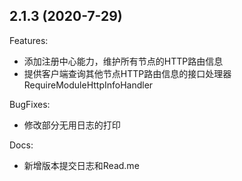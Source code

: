 ## 2.1.3 (2020-7-29)

Features:
   - 添加注册中心能力，维护所有节点的HTTP路由信息
   - 提供客户端查询其他节点HTTP路由信息的接口处理器RequireModuleHttpInfoHandler
   

BugFixes:
   - 修改部分无用日志的打印

Docs:
   - 新增版本提交日志和Read.me